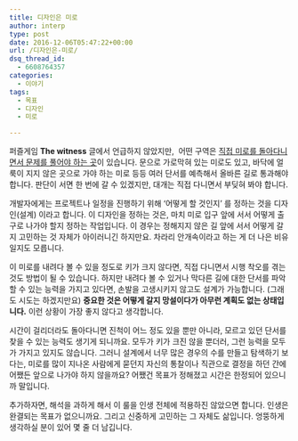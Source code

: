 ```yaml
---
title: 디자인은 미로
author: interp
type: post
date: 2016-12-06T05:47:22+00:00
url: /디자인은-미로/
dsq_thread_id:
  - 6608764357
categories:
  - 이야기
tags:
  - 목표
  - 디자인
  - 미로

---
```

퍼즐게임 **The witness** 글에서 언급하지 않았지만,  어떤 구역은 <span style="text-decoration: underline;">직접 미로를 돌아다니면서 문제를 풀어야 하는 곳</span>이 있습니다. 문으로 가로막혀 있는 미로도 있고, 바닥에 얼룩이 지지 않은 곳으로 가야 하는 미로 등등 여러 단서를 예측해서 올바른 길로 통과해야 합니다. 판단이 서면 한 번에 갈 수 있겠지만, 대개는 직접 다니면서 부딪혀 봐야 합니다.

개발자에게는 프로젝트나 일정을 진행하기 위해 &#8216;어떻게 할 것인지&#8217; 를 정하는 것을 디자인(설계) 이라고 합니다. 이 디자인을 정하는 것은, 마치 미로 입구 앞에 서서 어떻게 출구로 나가야 할지 정하는 작업입니다. 이 경우는 정해지지 않은 길 앞에 서서 어떻게 갈지 고민하는 것 자체가 아이러니긴 하지만요. 차라리 안개속이라고 하는 게 더 나은 비유일지도 모릅니다.

이 미로를 내려다 볼 수 있을 정도로 키가 크지 않다면, 직접 다니면서 시행 착오를 겪는 것도 방법이 될 수 있습니다. 하지만 내려다 볼 수 있거나 막다른 길에 대한 단서를 파악할 수 있는 능력을 가지고 있다면, 손발을 고생시키지 않고도 설계가 가능합니다. (그래도 시도는 하겠지만요) **중요한 것은 어떻게 갈지 망설이다가 아무런 계획도 없는 상태입니다.** 이런 상황이 가장 좋지 않다고 생각합니다.

시간이 걸리더라도 돌아다니면 진척이 어느 정도 있을 뿐만 아니라, 모르고 있던 단서를 찾을 수 있는 능력도 생기게 되니까요. 모두가 키가 크진 않을 뿐더러, 그런 능력을 모두가 가지고 있지도 않습니다. 그러니 설계에서 너무 많은 경우의 수를 만들고 탐색하기 보다는, 미로를 많이 지나온 사람에게 묻던지 자신의 통찰이나 직관으로 결정을 하던 간에 어쨌든 앞으로 나가야 하지 않을까요? 어쨌건 목표가 정해졌고 시간은 한정되어 있으니까 말입니다.

추가하자면, 해석을 과하게 해서 이 룰을 인생 전체에 적용하진 않았으면 합니다. 인생은 완결되는 목표가 없으니까요. 그리고 신중하게 고민하는 그 자체도 삶입니다. 엉뚱하게 생각하실 분이 있어 몇 줄 더 남깁니다.